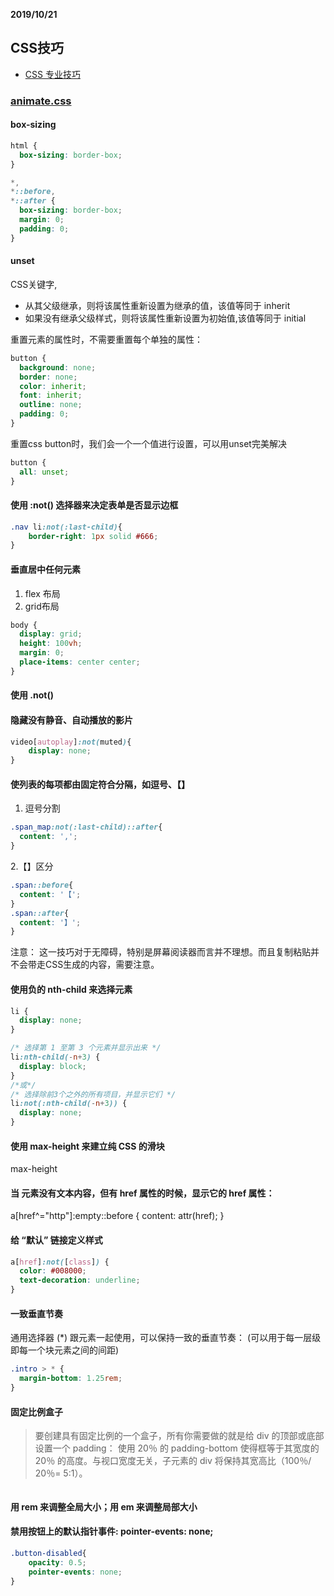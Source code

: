 
**2019/10/21**
## CSS技巧
- [CSS 专业技巧](https://github.com/AllThingsSmitty/css-protips/tree/master/translations/zh-CN)

### [animate.css](https://daneden.github.io/animate.css/)

####   box-sizing
```css
html {
  box-sizing: border-box;
}

*,
*::before,
*::after {
  box-sizing: border-box;
  margin: 0;
  padding: 0;
}
```

####  unset
CSS关键字,
- 从其父级继承，则将该属性重新设置为继承的值，该值等同于 inherit
- 如果没有继承父级样式，则将该属性重新设置为初始值,该值等同于 initial

重置元素的属性时，不需要重置每个单独的属性：

```css
button {
  background: none;
  border: none;
  color: inherit;
  font: inherit;
  outline: none;
  padding: 0;
}
```
重置css button时，我们会一个一个值进行设置，可以用unset完美解决
```css
button {
  all: unset;
}
```
####  使用 :not() 选择器来决定表单是否显示边框
```css
.nav li:not(:last-child){
    border-right: 1px solid #666;
}
```

####  垂直居中任何元素
1. flex 布局
2. grid布局
```css
body {
  display: grid;
  height: 100vh;
  margin: 0;
  place-items: center center;
}
```
#### 使用 .not()
#### 隐藏没有静音、自动播放的影片
```css
video[autoplay]:not(muted){
    display: none;
}
```
####  使列表的每项都由固定符合分隔，如逗号、【】
1. 逗号分割
```css
.span_map:not(:last-child)::after{
  content: ',';
}
```
2.【】区分
```css
.span::before{
  content: '【';
}
.span::after{
  content: '】';
}
```
注意： 这一技巧对于无障碍，特别是屏幕阅读器而言并不理想。而且复制粘贴并不会带走CSS生成的内容，需要注意。


####  使用负的 nth-child 来选择元素
```css
li {
  display: none;
}

/* 选择第 1 至第 3 个元素并显示出来 */
li:nth-child(-n+3) {
  display: block;
}
/*或*/
/* 选择除前3个之外的所有项目，并显示它们 */
li:not(:nth-child(-n+3)) {
  display: none;
}
```

####  使用 max-height 来建立纯 CSS 的滑块
max-height
####  当 <a> 元素没有文本内容，但有 href 属性的时候，显示它的 href 属性：
a[href^="http"]:empty::before {
  content: attr(href);
}

####  给 “默认” 链接定义样式
```css
a[href]:not([class]) {
  color: #008000;
  text-decoration: underline;
}
```

####  一致垂直节奏
通用选择器 (*) 跟元素一起使用，可以保持一致的垂直节奏：
(可以用于每一层级即每一个块元素之间的间距)
```css
.intro > * {
  margin-bottom: 1.25rem;
}

```

####  固定比例盒子
>要创建具有固定比例的一个盒子，所有你需要做的就是给 div 的顶部或底部设置一个 padding：
使用 20％ 的 padding-bottom 使得框等于其宽度的 20％ 的高度。与视口宽度无关，子元素的 div 将保持其宽高比（100％/ 20％= 5:1）。
```css

```
####  用 rem 来调整全局大小；用 em 来调整局部大小
#### 禁用按钮上的默认指针事件: pointer-events: none;
```css
.button-disabled{
    opacity: 0.5;
    pointer-events: none;
}
```






